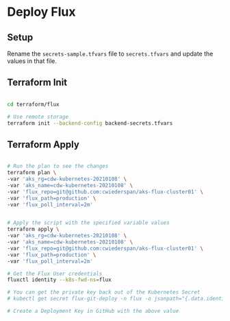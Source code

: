 # Deploy Flux

## Setup

Rename the `secrets-sample.tfvars` file to `secrets.tfvars` and update the values in that file.

## Terraform Init

```bash

cd terraform/flux

# Use remote storage
terraform init --backend-config backend-secrets.tfvars

```

## Terraform Apply

```bash

# Run the plan to see the changes
terraform plan \
-var 'aks_rg=cdw-kubernetes-20210108' \
-var 'aks_name=cdw-kubernetes-20210108' \
-var 'flux_repo=git@github.com:cwiederspan/aks-flux-cluster01' \
-var 'flux_path=production' \
-var 'flux_poll_interval=2m'


# Apply the script with the specified variable values
terraform apply \
-var 'aks_rg=cdw-kubernetes-20210108' \
-var 'aks_name=cdw-kubernetes-20210108' \
-var 'flux_repo=git@github.com:cwiederspan/aks-flux-cluster01' \
-var 'flux_path=production' \
-var 'flux_poll_interval=2m'

# Get the Flux User credentials
fluxctl identity --k8s-fwd-ns=flux

# You can get the private key back out of the Kubernetes Secret
# kubectl get secret flux-git-deploy -n flux -o jsonpath="{.data.identity}" | base64 --decode

# Create a Deployment Key in GitHub with the above value

```
